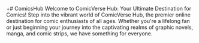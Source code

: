 +# ComicsHub
 Welcome to ComicVerse Hub: Your Ultimate Destination for Comics!  Step into the vibrant world of ComicVerse Hub, the premier online destination for comic enthusiasts of all ages. Whether you're a lifelong fan or just beginning your journey into the captivating realms of graphic novels, manga, and comic strips, we have something for everyone.
